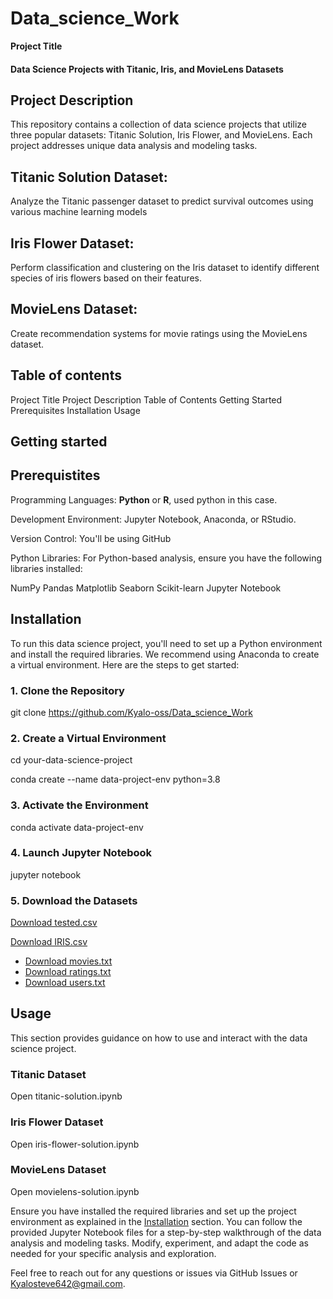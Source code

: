 # Data_science_Work

**Project Title**

#### Data Science Projects with Titanic, Iris, and MovieLens Datasets

## **Project Description**
This repository contains a collection of data science projects that utilize three popular datasets: Titanic Solution, Iris Flower, and MovieLens. Each project addresses unique data analysis and modeling tasks.

## **Titanic Solution Dataset:**
Analyze the Titanic passenger dataset to predict survival outcomes using various machine learning models

## **Iris Flower Dataset:**
Perform classification and clustering on the Iris dataset to identify different species of iris flowers based on their features.

## **MovieLens Dataset:**
Create recommendation systems for movie ratings using the MovieLens dataset.

##  **Table of contents**

Project Title
Project Description
Table of Contents
Getting Started
Prerequisites
Installation
Usage

## **Getting started**

## **Prerequistites**
Programming Languages: **Python** or **R**, used python in this case.

Development Environment:  Jupyter Notebook, Anaconda, or RStudio.

Version Control:  You'll be using GitHub

Python Libraries: For Python-based analysis, ensure you have the following libraries installed:

NumPy
Pandas
Matplotlib
Seaborn
Scikit-learn
Jupyter Notebook

## Installation

To run this data science project, you'll need to set up a Python environment and install the required libraries. We recommend using Anaconda to create a virtual environment. Here are the steps to get started:

### 1. Clone the Repository

git clone https://github.com/Kyalo-oss/Data_science_Work

### 2. Create a Virtual Environment 

cd your-data-science-project

conda create --name data-project-env python=3.8

### 3. Activate the Environment

conda activate data-project-env

### 4. Launch Jupyter Notebook

jupyter notebook

### 5. Download the Datasets


[Download tested.csv](https://raw.githubusercontent.com/kyalo-oss/Data_science_work/master/tested.csv)

[Download IRIS.csv](https://raw.githubusercontent.com/kyalo-oss/Data_science_work/master/IRIS.csv)

- [Download movies.txt](https://raw.githubusercontent.com/kyalo-oss/Data_science_work/master/movies.txt)
- [Download ratings.txt](https://raw.githubusercontent.com/kyalo-oss/Data_science_work/master/ratings.txt)
- [Download users.txt](https://raw.githubusercontent.com/kyalo-oss/Data_science_work/master/users.txt)

## Usage

This section provides guidance on how to use and interact with the data science project.

### Titanic Dataset

Open titanic-solution.ipynb
### Iris Flower Dataset

Open iris-flower-solution.ipynb

### MovieLens Dataset

Open movielens-solution.ipynb

Ensure you have installed the required libraries and set up the project environment as explained in the [Installation](#installation) section. You can follow the provided Jupyter Notebook files for a step-by-step walkthrough of the data analysis and modeling tasks. Modify, experiment, and adapt the code as needed for your specific analysis and exploration.

Feel free to reach out for any questions or issues via GitHub Issues or Kyalosteve642@gmail.com.






